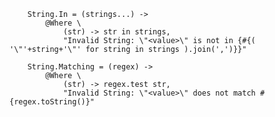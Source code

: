 		String.In = (strings...) ->
			@Where \
				(str) -> str in strings,
				"Invalid String: \"<value>\" is not in {#{( '\"'+string+'\"' for string in strings ).join(',')}}"
				
		String.Matching = (regex) ->
			@Where \
				(str) -> regex.test str,
				"Invalid String: \"<value>\" does not match #{regex.toString()}"